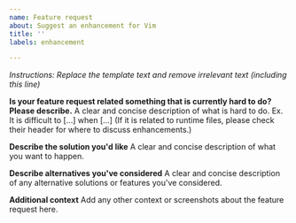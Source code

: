 ```yaml
---
name: Feature request
about: Suggest an enhancement for Vim
title: ''
labels: enhancement

---
```


_Instructions: Replace the template text and remove irrelevant text (including this line)_

**Is your feature request related something that is currently hard to do? Please describe.**
A clear and concise description of what is hard to do. Ex. It is difficult to [...] when [...]
(If it is related to runtime files, please check their header for where to discuss enhancements.)

**Describe the solution you'd like**
A clear and concise description of what you want to happen.

**Describe alternatives you've considered**
A clear and concise description of any alternative solutions or features you've considered.

**Additional context**
Add any other context or screenshots about the feature request here.
